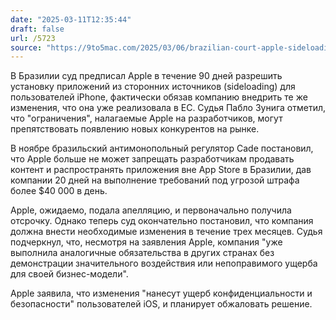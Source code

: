 ```yaml
---
date: "2025-03-11T12:35:44"
draft: false
url: /5723
source: "https://9to5mac.com/2025/03/06/brazilian-court-apple-sideloading-ios/"
---
```


В Бразилии суд предписал Apple в течение 90 дней разрешить установку приложений из сторонних источников (sideloading) для пользователей iPhone, фактически обязав компанию внедрить те же изменения, что она уже реализовала в ЕС. Судья Пабло Зунига отметил, что "ограничения", налагаемые Apple на разработчиков, могут препятствовать появлению новых конкурентов на рынке.

В ноябре бразильский антимонопольный регулятор Cade постановил, что Apple больше не может запрещать разработчикам продавать контент и распространять приложения вне App Store в Бразилии, дав компании 20 дней на выполнение требований под угрозой штрафа более $40 000 в день.

Apple, ожидаемо, подала апелляцию, и первоначально получила отсрочку. Однако теперь суд окончательно постановил, что компания должна внести необходимые изменения в течение трех месяцев. Судья подчеркнул, что, несмотря на заявления Apple, компания "уже выполнила аналогичные обязательства в других странах без демонстрации значительного воздействия или непоправимого ущерба для своей бизнес-модели".

Apple заявила, что изменения "нанесут ущерб конфиденциальности и безопасности" пользователей iOS, и планирует обжаловать решение.